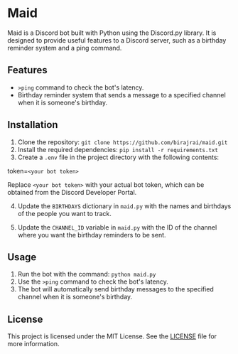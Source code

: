 # Maid

Maid is a Discord bot built with Python using the Discord.py library. It is designed to provide useful features to a Discord server, such as a birthday reminder system and a ping command.

## Features

- `>ping` command to check the bot's latency.
- Birthday reminder system that sends a message to a specified channel when it is someone's birthday.

## Installation

1. Clone the repository: `git clone https://github.com/birajrai/maid.git`
2. Install the required dependencies: `pip install -r requirements.txt`
3. Create a `.env` file in the project directory with the following contents:

token=`<your bot token>`

Replace `<your bot token>` with your actual bot token, which can be obtained from the Discord Developer Portal.

4. Update the `BIRTHDAYS` dictionary in `maid.py` with the names and birthdays of the people you want to track.

5. Update the `CHANNEL_ID` variable in `maid.py` with the ID of the channel where you want the birthday reminders to be sent.

## Usage

1. Run the bot with the command: `python maid.py`
2. Use the `>ping` command to check the bot's latency.
3. The bot will automatically send birthday messages to the specified channel when it is someone's birthday.

## License

This project is licensed under the MIT License. See the [LICENSE](https://github.com/birajrai/maid/blob/main/LICENSE) file for more information.
